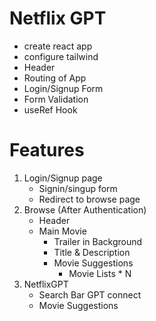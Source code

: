 # Netflix GPT
- create react app
- configure tailwind
- Header
- Routing of App
- Login/Signup Form
- Form Validation
- useRef Hook

# Features
1) Login/Signup page
   - Signin/singup form
   - Redirect to browse page
2) Browse (After Authentication)
   - Header
   - Main Movie
      - Trailer in Background
      - Title & Description
      - Movie Suggestions
         - Movie Lists * N
3) NetflixGPT
   - Search Bar GPT connect
   - Movie Suggestions
